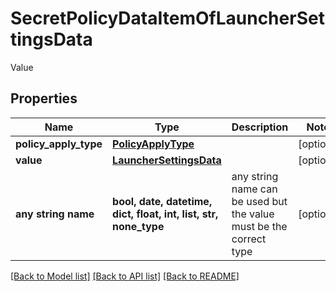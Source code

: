 # SecretPolicyDataItemOfLauncherSettingsData

Value

## Properties
Name | Type | Description | Notes
------------ | ------------- | ------------- | -------------
**policy_apply_type** | [**PolicyApplyType**](PolicyApplyType.md) |  | [optional] 
**value** | [**LauncherSettingsData**](LauncherSettingsData.md) |  | [optional] 
**any string name** | **bool, date, datetime, dict, float, int, list, str, none_type** | any string name can be used but the value must be the correct type | [optional]

[[Back to Model list]](../README.md#documentation-for-models) [[Back to API list]](../README.md#documentation-for-api-endpoints) [[Back to README]](../README.md)


